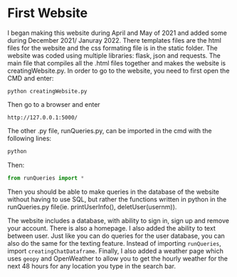 # First Website

I began making this website during April and May of 2021 and added some during December 2021/ Januray 2022. There templates files are the html files for the website and the css formating file is in the static folder. The website was coded using multiple libraries: flask, json and requests. The main file that compiles all the .html files together and makes the website is creatingWebsite.py. In order to go to the website, you need to first open the CMD and enter:
```
python creatingWebsite.py
```
Then go to a browser and enter 
```
http://127.0.0.1:5000/
```
The other .py file, runQueries.py, can be imported in the cmd with the following lines:

```python
python
```

Then:

```python
from runQueries import *
```
Then you should be able to make queries in the database of the website without having to use SQL, but rather the functions written in python in the runQueries.py file(ie. printUserInfo(), deletUser(usernm)).

The website includes a database, with ability to sign in, sign up and remove your account. There is also a homepage. I also added the ability to text between user. Just like you can do queries for the user database, you can also do the same for the texting feature. Instead of importing `runQueries`, import `creatingChatDataframe`. Finally, I also added a weather page which uses `geopy` and OpenWeather to allow you to get the hourly weather for the next 48 hours for any location you type in the search bar.
